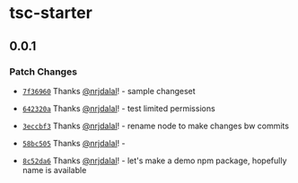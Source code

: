 # tsc-starter

## 0.0.1

### Patch Changes

- [`7f36960`](https://github.com/nrjdalal/tsc-starter/commit/7f36960e77382d9f147ef0998fe1bf083573cd9a) Thanks [@nrjdalal](https://github.com/nrjdalal)! - sample changeset

- [`642320a`](https://github.com/nrjdalal/tsc-starter/commit/642320a1d015eaf8666aa54925ac7e04d0d31cbb) Thanks [@nrjdalal](https://github.com/nrjdalal)! - test limited permissions

- [`3eccbf3`](https://github.com/nrjdalal/tsc-starter/commit/3eccbf310eeec1ad064f585517b855a0d8b35073) Thanks [@nrjdalal](https://github.com/nrjdalal)! - rename node to make changes bw commits

- [`58bc505`](https://github.com/nrjdalal/tsc-starter/commit/58bc505451ce1a19d8258a8042835b523829979f) Thanks [@nrjdalal](https://github.com/nrjdalal)! -

- [`8c52da6`](https://github.com/nrjdalal/tsc-starter/commit/8c52da603310fccd83f64509af041d7d70646cb2) Thanks [@nrjdalal](https://github.com/nrjdalal)! - let's make a demo npm package, hopefully name is available
